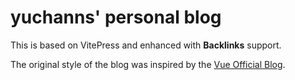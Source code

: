 # yuchanns' personal blog 

This is based on VitePress and enhanced with **Backlinks** support. 

The original style of the blog was inspired by the [Vue Official Blog](https://github.com/vuejs/blog/tree/main).
